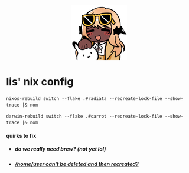 <div align="center">
	<img src="https://github.com/gyaru/gyaru/raw/main/lis.png" width="150px" alt="hi">
</div>

# lis' nix config

```nixos-rebuild switch --flake .#radiata --recreate-lock-file --show-trace |& nom```

```darwin-rebuild switch --flake .#carrot --recreate-lock-file --show-trace |& nom```


#### quirks to fix
* ##### do we really need brew? (not yet lol)
* ##### [/home/user can't be deleted and then recreated?](https://github.com/gyaru/nix-config/blob/baea74da6c8c5453bd57bf8eceeb4cc6a4b68e96/hosts/radiata/configuration.nix#L122)